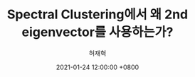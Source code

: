 ---
layout: post
title:  "Spectral Clustering에서 왜 2nd eigenvector를 사용하는가?"
date:   2021-01-24 12:00:00 +0800
categories: Research
image: images/default.jpg
link: https://tootouch.github.io/research/spectral_clustering_2nd_eigenvalue/
author: 허재혁
---